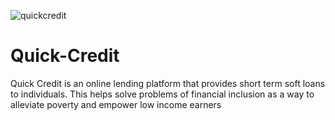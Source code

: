 ![quickcredit](https://user-images.githubusercontent.com/40548599/56082718-eb80ff00-5e13-11e9-9f35-90b4bff1f4cf.PNG)

# Quick-Credit

Quick Credit is an online lending platform that provides short term soft loans to individuals. This helps solve problems of financial inclusion as a way to alleviate poverty and empower low income earners

